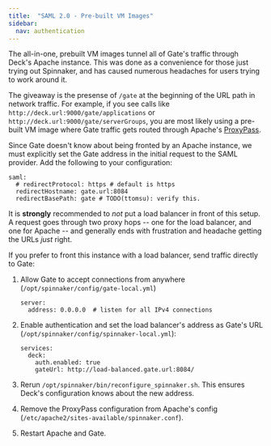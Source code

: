```yaml
---
title:  "SAML 2.0 - Pre-built VM Images"
sidebar:
  nav: authentication
---
```


The all-in-one, prebuilt VM images tunnel all of Gate's traffic through Deck's Apache instance. This was done as a convenience for those just trying out Spinnaker, and has caused numerous headaches for users trying to work around it.

The giveaway is the presense of `/gate` at the beginning of the URL path in network traffic. For example, if you see calls like `http://deck.url:9000/gate/applications` or `http://deck.url:9000/gate/serverGroups`, you are most likely using a pre-built VM image where Gate traffic gets routed through Apache's [ProxyPass](https://httpd.apache.org/docs/2.4/mod/mod_proxy.html#proxypass).

Since Gate doesn't know about being fronted by an Apache instance, we must explicitly set the Gate address in the initial request to the SAML provider. Add the following to your configuration:

```
saml:
  # redirectProtocol: https # default is https
  redirectHostname: gate.url:8084
  redirectBasePath: gate # TODO(ttomsu): verify this.
```

It is **strongly** recommended to _not_ put a load balancer in front of this setup. A request goes through two proxy hops -- one for the load balancer, and one for Apache -- and generally ends with frustration and headache getting the URLs _just_ right.

If you prefer to front this instance with a load balancer, send traffic directly to Gate:

1. Allow Gate to accept connections from anywhere (`/opt/spinnaker/config/gate-local.yml`)
    ```
    server:
      address: 0.0.0.0  # listen for all IPv4 connections
    ```

1. Enable authentication and set the load balancer's address as Gate's URL (`/opt/spinnaker/config/spinnaker-local.yml`):
    ```
    services:
      deck:
        auth.enabled: true
        gateUrl: http://load-balanced.gate.url:8084/
    ```
1. Rerun `/opt/spinnaker/bin/reconfigure_spinnaker.sh`. This ensures Deck's configuration knows about the new address.
1. Remove the ProxyPass configuration from Apache's config (`/etc/apache2/sites-available/spinnaker.conf`).
1. Restart Apache and Gate.
